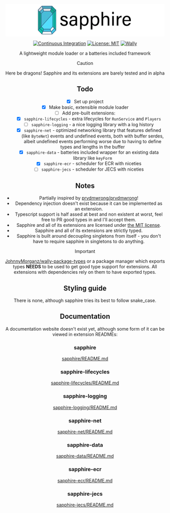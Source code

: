 <div align="center">
<img
  align="center"
  src="./assets/sapphire.png"
  alt="sapphire"
  width="500px"/>

[![Continuous Integration](https://img.shields.io/github/actions/workflow/status/mark-marks/sapphire/ci.yml?style=for-the-badge&label=Continuous%20Integration)](https://github.com/mark-marks/sapphire/actions/workflows/ci.yml)
[![License: MIT](https://img.shields.io/badge/license-MIT-blue?style=for-the-badge)](https://github.com/Mark-Marks/sapphire/blob/main/LICENSE)
[![Wally](https://img.shields.io/github/v/tag/mark-marks/sapphire?&style=for-the-badge)](https://wally.run/package/mark-marks/sapphire)

A lightweight module loader or a batteries included framework

> [!CAUTION]
> Here be dragons! Sapphire and its extensions are barely tested and in alpha

## Todo
- [x] Set up project
- [x] Make basic, extensible module loader
- [ ] Add pre-built extensions:
  - [x] `sapphire-lifecycles` - extra lifecycles for `RunService` and `Players`
  - [ ] `sapphire-logging` - a nice logging library with a log history
  - [x] `sapphire-net` - optimized networking library that features defined (like `ByteNet`) events and undefined events, both with buffer serdes, albeit undefined events performing worse due to having to define types and lengths in the buffer
  - [x] `sapphire-data` - batteries included wrapper for an existing data library like `keyForm`
  - [x] `sapphire-ecr` - scheduler for ECR with niceties
  - [ ] `sapphire-jecs` - scheduler for JECS with niceties

## Notes
- Partially inspired by [prvdmwrong/prvdmwrong](https://github.com/prvdmwrong/prvdmwrong)!
- Dependency injection doesn't exist because it can be implemented as an extension.
- Typescript support is half assed at best and non existent at worst, feel free to PR good types in and I'll accept them.
- Sapphire and all of its extensions are licensed under [the MIT license](https://opensource.org/license/mit).
- Sapphire and all of its extensions are strictly typed.
- Sapphire is built around decoupling singletons from itself - you don't have to require sapphire in singletons to do anything.
> [!IMPORTANT]
> [JohnnyMorganz/wally-package-types](https://github.com/JohnnyMorganz/wally-package-types) or a package manager which exports types **NEEDS** to be used to get good type support for extensions. All extensions with dependencies rely on them to have exported types.

## Styling guide
There is none, although sapphire tries its best to follow snake_case.

## Documentation

A documentation website doesn't exist yet, although some form of it can be viewed in extension READMEs:

### sapphire
[sapphire/README.md](/crates/sapphire/README.md)

### sapphire-lifecycles
[sapphire-lifecycles/README.md](/crates/sapphire-lifecycles/README.md)

### sapphire-logging
[sapphire-logging/README.md](/crates/sapphire-logging/README.md)

### sapphire-net
[sapphire-net/README.md](/crates/sapphire-net/README.md)

### sapphire-data
[sapphire-data/README.md](/crates/sapphire-data/README.md)

### sapphire-ecr
[sapphire-ecr/README.md](/crates/sapphire-ecr/README.md)

### sapphire-jecs
[sapphire-jecs/README.md](/crates/sapphire-jecs/README.md)
